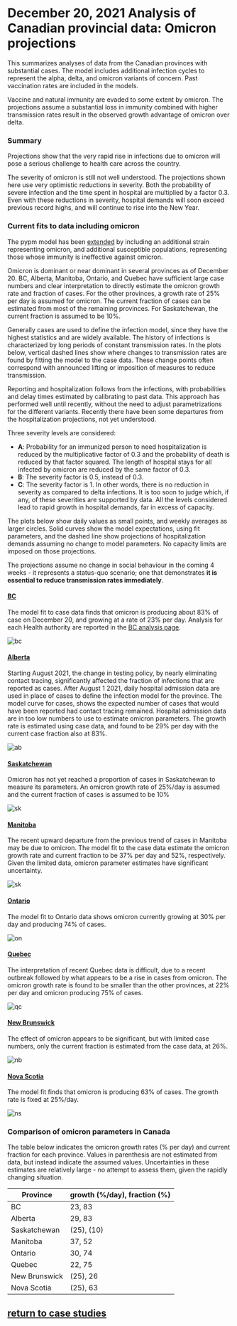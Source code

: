 # December 20, 2021 Analysis of Canadian provincial data: Omicron projections

This summarizes analyses of data from the Canadian provinces with substantial cases.
The model includes additional infection cycles to represent the alpha, delta, and omicron variants of concern.
Past vaccination rates are included in the models.

Vaccine and natural immunity are evaded to some extent by omicron. The projections assume a substantial
loss in immunity combined with higher transmission rates result in the observed growth advantage of omicron
over delta.

### Summary

Projections show that the very rapid rise in infections due to omicron will pose a serious challenge to
health care across the country.

The severity of omicron is still not well understood. The projections shown here use very optimistic reductions in
severity. Both the probability of severe infection and the time spent in hospital are multiplied by a factor 0.3.
Even with these reductions in severity, hospital demands will soon exceed previous record highs, and will continue
to rise into the New Year.

### Current fits to data including omicron

The pypm model has been [extended](reports/pypm_changes_3_1.pdf) 
by including an additional strain representing omicron, and additional
susceptible populations, representing those whose immunity is ineffective against omicron. 

Omicron is dominant or near dominant in several provinces as of December 20. BC, Alberta, Manitoba, Ontario, and 
Quebec have sufficient
large case numbers and clear interpretation to directly estimate the omicron growth rate and fraction of cases.
For the other provinces, a growth rate of 25% per day is assumed for omicron.
The current fraction of cases can be estimated from most of the remaining provinces. For Saskatchewan, the current
fraction is assumed to be 10%.

Generally cases are used to define the infection model, since they have the highest statistics and are
widely available.
The history of infections is characterized by long periods of constant transmission rates.
In the plots below, vertical dashed lines show where changes to transmission rates are found by fitting the
model to the case data.
These change points often correspond with announced lifting or imposition of measures to reduce transmission.

Reporting and hospitalization follows from the infections, with probabilities and delay times estimated
by calibrating to past data.
This approach has performed well until recently, without the need to adjust parametrizations for the different variants.
Recently there have been some departures from the hospitalization projections, not yet understood.

Three severity levels are considered:
* **A**: Probability for an immunized person to need hospitalization is reduced by the multiplicative factor of 0.3 
and the probability of death is reduced by that factor squared. The length of hospital stays for all infected by 
omicron are reduced by the same factor of 0.3.
* **B**: The severity factor is 0.5, instead of 0.3.
* **C**: The severity factor is 1. In other words, there is no reduction in severity as compared to delta infections.
It is too soon to judge which, if any, of these severities are supported by data. All the levels considered lead 
to rapid growth in hospital demands, far in excess of capacity.

The plots below show daily values as small points, and weekly averages as larger circles.
Solid curves show the model expectations, using fit parameters, and the dashed line show projections
of hospitalization demands assuming no change to model parameters. No capacity limits are imposed on those
projections.

The projections assume no change in social behaviour in the coming 4 weeks - it represents a status-quo scenario; 
one that demonstrates **it is essential to reduce transmission rates immediately**.

#### [BC](img/bc_4_1_1220_linear_omicron.pdf)

The model fit to case data finds that omicron is producing about 83% of case on December 20, 
and growing at a rate of 23% per day.
Analysis for each Health authority are reported in the [BC analysis page](../index.md).

![bc](img/bc_4_1_1220_linear_omicron.png)

#### [Alberta](img/ab_4_1_1220_linear_omicron.pdf)

Starting August 2021, the change in testing policy, by nearly eliminating contact tracing,
significantly affected the fraction of infections that are
reported as cases.
After August 1 2021, daily hospital admission data are used in place of cases to define the
infection model for the province.
The model curve for cases, shows the expected number of cases that would have been reported
had contact tracing remained.
Hospital admission data are in too low numbers to use to estimate omicron parameters.
The growth rate is estimated using case data, and found to be 29% per day with the current case fraction
also at 83%.

![ab](img/ab_4_1_1220_linear_omicron.png)

#### [Saskatchewan](img/sk_4_1_1220_linear_omicron.pdf)

Omicron has not yet reached a proportion of cases in Saskatchewan to measure its parameters.
An omicron growth rate of 25%/day is assumed and the current fraction of cases is assumed to be 10%

![sk](img/sk_4_1_1220_linear_omicron.png)

#### [Manitoba](img/mb_4_1_1220_linear_omicron.pdf)

The recent upward departure from the previous trend of cases in Manitoba may be due to omicron.
The model fit to the case data estimate the omicron growth rate and current fraction to be 37% per day and 52%, respectively. 
Given the limited data, omicron parameter estimates have significant uncertainty.

![sk](img/mb_4_1_1220_linear_omicron.png)

#### [Ontario](img/on_4_1_1220_linear_omicron.pdf)

The model fit to Ontario data shows omicron currently
growing at 30% per day and producing 74% of cases.

![on](img/on_4_1_1220_linear_omicron.png)

#### [Quebec](img/qc_4_1_1220_linear_omicron.pdf)

The interpretation of recent Quebec data is difficult, due to a recent outbreak followed by
what appears to be a rise in cases from omicron.
The omicron growth rate is found to be smaller than the other provinces, at 22% per day and omicron
producing 75% of cases.

![qc](img/qc_4_1_1220_linear_omicron.png)

#### [New Brunswick](img/nb_4_1_1220_linear_omicron.pdf)

The effect of omicron appears to be significant, but with limited case numbers, only the current
fraction is estimated from the case data, at 26%.

![nb](img/nb_4_1_1220_linear_omicron.png)

#### [Nova Scotia](img/ns_4_1_1220_linear_omicron.pdf)

The model fit finds that omicron is producing 63% of cases. The growth rate is fixed at 25%/day.

![ns](img/ns_4_1_1220_linear_omicron.png)

### Comparison of omicron parameters in Canada

The table below indicates the omicron growth rates (% per day) and current fraction for each province.
Values in parenthesis are not estimated from data, but instead indicate the assumed values.
Uncertainties in these estimates are relatively large - no attempt to assess them, given the rapidly changing
situation.

Province | growth (%/day), fraction (%)
---|---
BC | 23, 83
Alberta | 29, 83
Saskatchewan | (25), (10)
Manitoba | 37, 52
Ontario | 30, 74
Quebec | 22, 75
New Brunswick | (25), 26
Nova Scotia | (25), 63 


## [return to case studies](../index.md)

